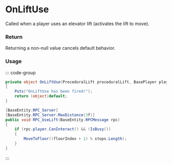 # OnLiftUse
<Badge type="info" text="Elevator"/><Badge type="danger" text="Carbon Compatible"/><Badge type="warning" text="Oxide Compatible"/>
Called when a player uses an elevator lift (activates the lift to move).

### Return
Returning a non-null value cancels default behavior.

### Usage
::: code-group
```csharp [Example]
private object OnLiftUse(ProceduralLift proceduralLift, BasePlayer player)
{
	Puts("OnLiftUse has been fired!");
	return (object)default;
}
```
```csharp [Source — Assembly-CSharp @ ProceduralLift]
[BaseEntity.RPC_Server]
[BaseEntity.RPC_Server.MaxDistance(3f)]
public void RPC_UseLift(BaseEntity.RPCMessage rpc)
{
	if (rpc.player.CanInteract() && !IsBusy())
	{
		MoveToFloor((floorIndex + 1) % stops.Length);
	}
}

```
:::
